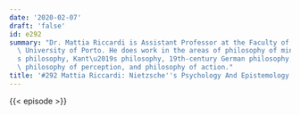 ```yaml
---
date: '2020-02-07'
draft: 'false'
id: e292
summary: "Dr. Mattia Riccardi is Assistant Professor at the Faculty of Arts at the\
  \ University of Porto. He does work in the areas of philosophy of mind, Nietzsche\u2019\
  s philosophy, Kant\u2019s philosophy, 19th-century German philosophy, phenomenology,\
  \ philosophy of perception, and philosophy of action."
title: '#292 Mattia Riccardi: Nietzsche''s Psychology And Epistemology'
---
```

{{< episode >}}

